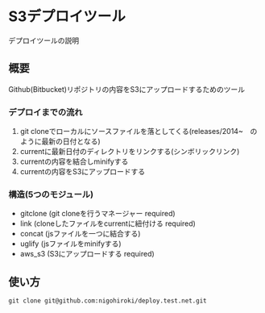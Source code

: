 S3デプロイツール
===============

デプロイツールの説明

## 概要
Github(Bitbucket)リポジトリの内容をS3にアップロードするためのツール

### デプロイまでの流れ
1. git cloneでローカルにソースファイルを落としてくる(releases/2014~　のように最新の日付となる)
2. currentに最新日付のディレクトリをリンクする(シンボリックリンク)
3. currentの内容を結合しminifyする
4. currentの内容をS3にアップロードする

### 構造(5つのモジュール)
* gitclone (git cloneを行うマネージャー required)
* link (cloneしたファイルをcurrentに紐付ける required)
* concat (jsファイルを一つに結合する)
* uglify (jsファイルをminifyする)
* aws_s3 (S3にアップロードする required)

## 使い方
    git clone git@github.com:nigohiroki/deploy.test.net.git


